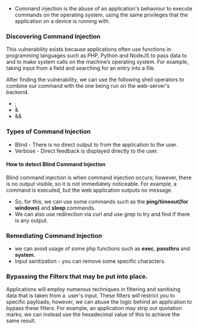 
- Command injection is the abuse of an application's behaviour to execute commands on the operating system, using the same privileges that the application on a device is running with.

### Discovering Command Injection

This vulnerability exists because applications often use functions in programming languages such as PHP, Python and NodeJS to pass data to and to make system calls on the machine’s operating system. For example, taking input from a field and searching for an entry into a file.

After finding the vulnerability, we can use the following shell operators to combine our command with the one being run on the web-server's backend.
- ;
- &
- &&

### Types of Command Injection
- Blind - There is no direct output to from the application to the user.
- Verbose - Direct feedback is displayed directly to the user.

#### How to detect Blind Command Injection

Blind command injection is when command injection occurs; however, there is no output visible, so it is not immediately noticeable. For example, a command is executed, but the web application outputs no message.

- So, for this, we can use some commands such as the __ping/timeout(for windows)__ and __sleep__ commands.
- We can also use redirection via curl and use grep to try and find if there is any output.

### Remediating Command Injection
- we can avoid usage of some php functions such as __exec__, __passthru__ and __system.__
- Input sanitization - you can remove some specific characters.

### Bypassing the Filters that may be put into place.

Applications will employ numerous techniques in filtering and sanitising data that is taken from a  user's input. These filters will restrict you to specific payloads; however, we can abuse the logic behind an application to bypass these filters. For example, an application may strip out quotation marks; we can instead use the hexadecimal value of this to achieve the same result.
